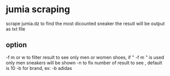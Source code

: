 # jumia scraping
scrape jumia.dz to find the most dicounted sneaker
the resutl will be output as txt file

## option 
-f m or w to filter result to see only men or women shoes, if " -f m " is used only men sneakers will be shown
-n to fix number of result to see , default is 10
-b for brand, ex: -b adidas